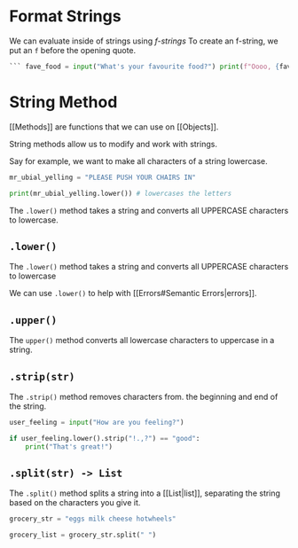 # Format Strings
We can evaluate inside of strings using *f-strings*
To create an f-string, we put an `f` before the opening quote. 

``` python
``` fave_food = input("What's your favourite food?") print(f"Oooo, {fave_food} sounds good!")
```

# String Method 

[[Methods]] are functions that we can use on [[Objects]]. 

String methods allow us to modify and work with strings. 

Say for example, we want to make all characters of a string lowercase. 

```python
mr_ubial_yelling = "PLEASE PUSH YOUR CHAIRS IN"

print(mr_ubial_yelling.lower()) # lowercases the letters
```

The `.lower()` method takes a string and converts all UPPERCASE characters to lowercase. 

## `.lower()`

The `.lower()` method takes a string and converts all UPPERCASE characters to lowercase 

We can use `.lower()` to help with [[Errors#Semantic Errors|errors]].

## `.upper()`

The `upper()` method converts all lowercase characters to uppercase in a string. 

## `.strip(str)`

The `.strip()` method removes characters from. the beginning and end of the string. 

```python
user_feeling = input("How are you feeling?")

if user_feeling.lower().strip("!.,?") == "good": 
	print("That's great!")
```

## `.split(str) -> List`

The `.split()` method splits a string into a [[List|list]], separating the string based on the characters you give it. 

```python
grocery_str = "eggs milk cheese hotwheels"

grocery_list = grocery_str.split(" ")
```